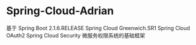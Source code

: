 # Spring-Cloud-Adrian
基于 Spring Boot 2.1.6.RELEASE Spring Cloud Greenwich.SR1 Spring Cloud OAuth2 Spring Cloud Security 微服务权限系统的基础框架
